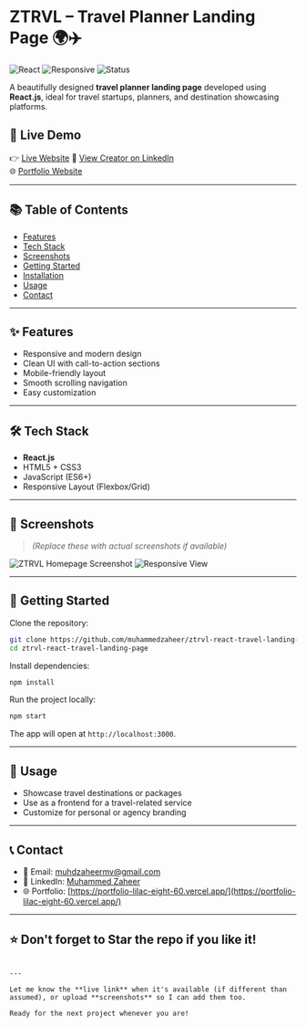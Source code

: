 
# ZTRVL – Travel Planner Landing Page 🌍✈️

![React](https://img.shields.io/badge/React-v18-blue?logo=react)
![Responsive](https://img.shields.io/badge/Responsive-Design-brightgreen)
![Status](https://img.shields.io/badge/Project-Live-brightgreen)

A beautifully designed **travel planner landing page** developed using **React.js**, ideal for travel startups, planners, and destination showcasing platforms.

## 🚀 Live Demo

👉 [Live Website](https://ztrvl-react-website.vercel.app/#/) 
👤 [View Creator on LinkedIn](https://www.linkedin.com/in/muhammed-zaheer-836132244/)  
🌐 [Portfolio Website](https://portfolio-lilac-eight-60.vercel.app/)

---

## 📚 Table of Contents

- [Features](#features)
- [Tech Stack](#tech-stack)
- [Screenshots](#screenshots)
- [Getting Started](#getting-started)
- [Installation](#installation)
- [Usage](#usage)
- [Contact](#contact)

---

## ✨ Features

- Responsive and modern design
- Clean UI with call-to-action sections
- Mobile-friendly layout
- Smooth scrolling navigation
- Easy customization

---

## 🛠 Tech Stack

- **React.js**
- HTML5 + CSS3
- JavaScript (ES6+)
- Responsive Layout (Flexbox/Grid)

---

## 📸 Screenshots

> *(Replace these with actual screenshots if available)*

![ZTRVL Homepage Screenshot](./screenshots/homepage.png)
![Responsive View](./screenshots/mobile.png)

---

## 🧰 Getting Started

Clone the repository:

```bash
git clone https://github.com/muhammedzaheer/ztrvl-react-travel-landing-page.git
cd ztrvl-react-travel-landing-page
````

Install dependencies:

```bash
npm install
```

Run the project locally:

```bash
npm start
```

The app will open at `http://localhost:3000`.

---

## 🧪 Usage

* Showcase travel destinations or packages
* Use as a frontend for a travel-related service
* Customize for personal or agency branding

---

## 📞 Contact

* 📧 Email: [muhdzaheermv@gmail.com](mailto:muhdzaheermv@gmail.com)
* 💼 LinkedIn: [Muhammed Zaheer](https://www.linkedin.com/in/muhammed-zaheer-836132244/)
* 🌐 Portfolio: [https://portfolio-lilac-eight-60.vercel.app/](https://portfolio-lilac-eight-60.vercel.app/)

---

## ⭐️ Don't forget to Star the repo if you like it!

```

---

Let me know the **live link** when it's available (if different than assumed), or upload **screenshots** so I can add them too.

Ready for the next project whenever you are!
```
